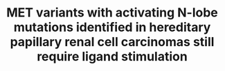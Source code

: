 ---
title: "MET variants with activating N-lobe mutations identified in hereditary papillary renal cell carcinomas still require ligand stimulation"
authors: "Guérin CM, Vinchent A, Damour I, Laratte A, Tellier R, Estevam G, Meneboo JP, Villenet C, Descarpentries C, **Fraser JS**, Figeac M, Cortot AB, Rouleau E, Tulasne D"
journal: 
pub_date: "2023-11-02"
image: /static/img/pub/2023_guerin.png
pmid: 
#pmcid: 
biorxiv: "2023.11.03.565283"
#biorxiv_version: "2023.11.03.565283"
#pdf: http://cdn.fraserlab.com/publications/2023_guerin.pdf
---